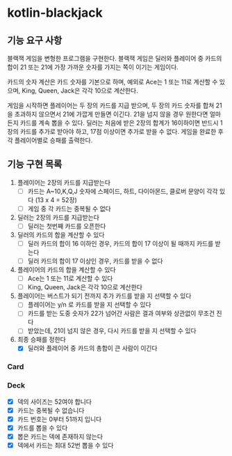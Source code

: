 # kotlin-blackjack

## 기능 요구 사항 
블랙잭 게임을 변형한 프로그램을 구현한다.
블랙잭 게임은 딜러와 플레이어 중 카드의 합이 21 또는 21에 가장 가까운 숫자를 가지는 쪽이 이기는 게임이다.

카드의 숫자 계산은 카드 숫자를 기본으로 하며, 예외로 Ace는 1 또는 11로 계산할 수 있으며, King, Queen, Jack은 각각 10으로 계산한다.


게임을 시작하면 플레이어는 두 장의 카드를 지급 받으며, 두 장의 카드 숫자를 합쳐 21을 초과하지 않으면서 21에 가깝게 만들면 이긴다. 21을 넘지 않을 경우 원한다면 얼마든지 카드를 계속 뽑을 수 있다.
딜러는 처음에 받은 2장의 합계가 16이하이면 반드시 1장의 카드를 추가로 받아야 하고, 17점 이상이면 추가로 받을 수 없다.
게임을 완료한 후 각 플레이어별로 승패를 출력한다.


## 기능 구현 목록 
1. 플레이어는 2장의 카드를 지급받는다
   - [ ] 카드는 A~10,K,Q,J 숫자에 스페이드, 하트, 다이아몬드, 클로버 문양이 각각 있다 (13 x 4 = 52장)
   - [ ] 게임 중 각 카드는 중복될 수 없다
2. 딜러는 2장의 카드를 지급받는다
   - [ ] 딜러는 첫번째 카드를 오픈한다
3. 딜러의 카드의 합을 계산할 수 있다
   - [ ] 딜러 카드의 합이 16 이하인 경우, 카드의 합이 17 이상이 될 때까지 카드를 받는다 
   - [ ] 딜러 카드의 합이 17 이상인 경우, 카드를 받을 수 없다
4. 플레이어의 카드의 합을 계산할 수 있다
    - [ ] Ace는 1 또는 11로 계산할 수 있다
    - [ ] King, Queen, Jack은 각각 10으로 계산한다
5. 플레이어는 버스트가 되기 전까지 추가 카드를 받을 지 선택할 수 있다
    - [ ] 플레이어는 y/n 로 카드를 받을 지 선택할 수 있다
    - [ ] 카드를 받는 도중 숫자가 22가 넘어간 사람은 결과 여부와 상관없이 무조건 진다
    - [ ] 받았는데, 21이 넘지 않은 경우, 다시 카드를 받을 지 선택할 수 있다
6. 최종 승패를 정한다
   - [x] 딜러와 플레이어 중 카드의 총합이 큰 사람이 이긴다

### Card
### Deck
- [x] 덱의 사이즈는 52여야 합니다
- [x] 카드는 중복될 수 없습니다
- [x] 카드 번호는 0부터 51까지 입니다
- [x] 카드를 뽑을 수 있다
- [x] 뽑은 카드는 덱에 존재하지 않는다
- [x] 덱에서 카드는 최대 52번 뽑을 수 있다